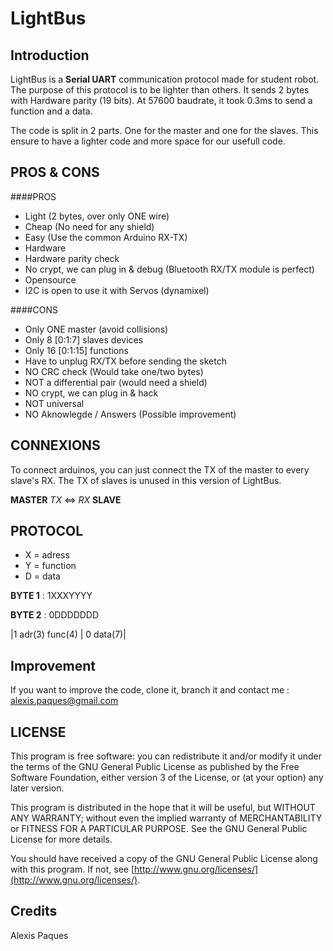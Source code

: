 LightBus
=========

Introduction
------------

LightBus is a **Serial UART** communication protocol made for student robot. The purpose of this protocol is to be lighter than others. It sends 2 bytes with Hardware parity (19 bits). At 57600 baudrate, it took 0.3ms to send a function and a data.

The code is split in 2 parts. One for the master and one for the slaves. This ensure to have a lighter code and more space for our usefull code.

PROS & CONS
-----------

####PROS

* Light (2 bytes, over only ONE wire)
* Cheap (No need for any shield)
* Easy  (Use the common Arduino RX-TX)
* Hardware
* Hardware parity check 
* No crypt, we can plug in & debug (Bluetooth RX/TX module is perfect)
* Opensource
* I2C is open to use it with Servos (dynamixel)

####CONS

* Only ONE master (avoid collisions)
* Only 8 [0:1:7] slaves devices
* Only 16 [0:1:15] functions
* Have to unplug RX/TX before sending the sketch
* NO CRC check (Would take one/two bytes)
* NOT a differential pair (would need a shield)
* NO crypt, we can plug in & hack
* NOT universal
* NO Aknowlegde / Answers (Possible improvement)

CONNEXIONS
-----------

To connect arduinos, you can just connect the TX of the master to every slave's RX. The TX of slaves is unused in this version of LightBus.

**MASTER** *TX*  <=>  *RX* **SLAVE**

PROTOCOL
--------

 * X = adress
 * Y = function
 * D = data

**BYTE 1** : 1XXXYYYY

**BYTE 2** : 0DDDDDDD

|1 adr(3) func(4) | 0 data(7)|

Improvement
-----------

If you want to improve the code, clone it, branch it and contact me : [alexis.paques@gmail.com](mailto:alexis.paques@gmail.com)

LICENSE
-------

This program is free software: you can redistribute it and/or modify
it under the terms of the GNU General Public License as published by
the Free Software Foundation, either version 3 of the License, or
(at your option) any later version.

This program is distributed in the hope that it will be useful,
but WITHOUT ANY WARRANTY; without even the implied warranty of
MERCHANTABILITY or FITNESS FOR A PARTICULAR PURPOSE. See the
GNU General Public License for more details.

You should have received a copy of the GNU General Public License
along with this program.  If not, see [http://www.gnu.org/licenses/](http://www.gnu.org/licenses/).


Credits
---------

Alexis Paques
